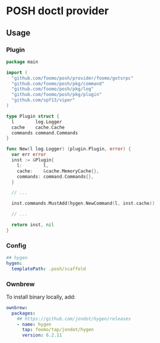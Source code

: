 # POSH doctl provider

## Usage

### Plugin

```go
package main

import (
  "github.com/foomo/posh/provider/foomo/gotsrpc"
  "github.com/foomo/posh/pkg/command"
  "github.com/foomo/posh/pkg/log"
  "github.com/foomo/posh/pkg/plugin"
  "github.com/spf13/viper"
)

type Plugin struct {
  l        log.Logger
  cache    cache.Cache
  commands command.Commands
}

func New(l log.Logger) (plugin.Plugin, error) {
  var err error
  inst := &Plugin{
    l:        l,
    cache:    &cache.MemoryCache{},
    commands: command.Commands{},
  }

  // ...

  inst.commands.MustAdd(hygen.NewCommand(l, inst.cache))

  // ...

  return inst, nil
}
```

### Config

```yaml
## hygen
hygen:
  templatePath: .posh/scaffold
```

### Ownbrew

To install binary locally, add:

```yaml
ownbrew:
  packages:
    ## https://github.com/jondot/hygen/releases
    - name: hygen
      tap: foomo/tap/jondot/hygen
      version: 6.2.11
```
